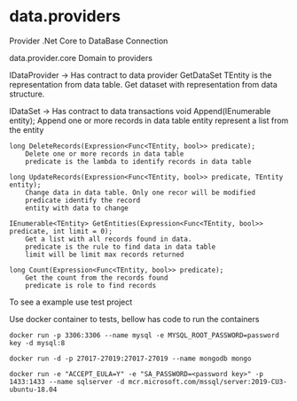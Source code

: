 # data.providers
Provider .Net Core to DataBase Connection

data.provider.core
Domain to providers

IDataProvider -> Has contract to data provider
	GetDataSet<TEntity>
		TEntity is the representation from data table.
		Get dataset with representation from data structure.

IDataSet -> Has contract to data transactions
	void Append(IEnumerable<TEntity> entity);
		Append one or more records in data table 
		entity represent a list from the entity
		
    long DeleteRecords(Expression<Func<TEntity, bool>> predicate);
		Delete one or more records in data table
		predicate is the lambda to identify records in data table
		
    long UpdateRecords(Expression<Func<TEntity, bool>> predicate, TEntity entity);
		Change data in data table. Only one recor will be modified
		predicate identify the record
		entity with data to change
		
    IEnumerable<TEntity> GetEntities(Expression<Func<TEntity, bool>> predicate, int limit = 0);
		Get a list with all records found in data.
		predicate is the rule to find data in data table
		limit will be limit max records returned
		
    long Count(Expression<Func<TEntity, bool>> predicate);
		Get the count from the records found
		predicate is role to find records
		
To see a example use test project

Use docker container to tests, bellow has code to run the containers

	docker run -p 3306:3306 --name mysql -e MYSQL_ROOT_PASSWORD=password key -d mysql:8

	docker run -d -p 27017-27019:27017-27019 --name mongodb mongo
	
	docker run -e "ACCEPT_EULA=Y" -e "SA_PASSWORD=<password key>" -p 1433:1433 --name sqlserver -d mcr.microsoft.com/mssql/server:2019-CU3-ubuntu-18.04
